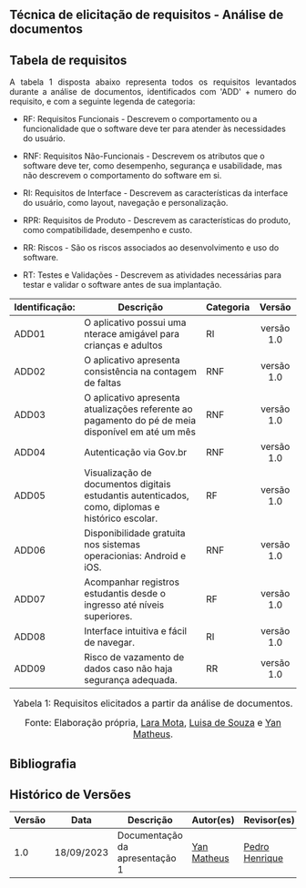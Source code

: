## Técnica de elicitação de requisitos - Análise de documentos

## Tabela de requisitos

<div style="text-align:justify;">
A tabela 1 disposta abaixo representa todos os requisitos levantados durante a análise de documentos, identificados com 'ADD' + numero do requisito, e com a seguinte legenda de categoria:
</div>

- RF: Requisitos Funcionais - Descrevem o comportamento ou a funcionalidade que o software deve ter para atender às necessidades do usuário.

- RNF: Requisitos Não-Funcionais - Descrevem os atributos que o software deve ter, como desempenho, segurança e usabilidade, mas não descrevem o comportamento do software em si.

- RI: Requisitos de Interface - Descrevem as características da interface do usuário, como layout, navegação e personalização.

- RPR: Requisitos de Produto - Descrevem as características do produto, como compatibilidade, desempenho e custo.

- RR: Riscos - São os riscos associados ao desenvolvimento e uso do software.

- RT: Testes e Validações - Descrevem as atividades necessárias para testar e validar o software antes de sua implantação.


| Identificação: | Descrição | Categoria| Versão |
| :---- | ----- | ----- | :---: |
| ADD01 | O aplicativo possui uma nterace amigável para crianças e adultos | RI | versão 1.0 |
| ADD02 | O aplicativo apresenta consistência na contagem de faltas | RNF | versão 1.0 |
| ADD03 | O aplicativo apresenta atualizações referente ao pagamento do pé de meia disponível em até um mês | RNF | versão 1.0 | 
| ADD04 | Autenticação via Gov.br | RNF | versão 1.0 | 
| ADD05 | Visualização de documentos digitais estudantis autenticados, como, diplomas e histórico escolar. | RF | versão 1.0 | 
| ADD06 | Disponibilidade gratuita nos sistemas operacionias: Android e iOS.| RNF | versão 1.0 | 
| ADD07 | Acompanhar registros estudantis desde o ingresso até níveis superiores.| RF | versão 1.0 | 
| ADD08 | Interface intuitiva e fácil de navegar.| RI | versão 1.0 | 
| ADD09 | Risco de vazamento de dados caso não haja segurança adequada.| RR| versão 1.0 | 


<font size="3"><p style="text-align: center">Yabela 1: Requisitos elicitados a partir da análise de documentos.</p></font>

<font size="3"><p style="text-align: center">Fonte: Elaboração própria, [Lara Mota](https://github.com/mel14-hub), [Luisa de Souza](https://github.com/luisa12ll) e [Yan Matheus](https://github.com/Yanmatheus0812).</p></font>

## Bibliografia


## Histórico de Versões

| Versão | Data       | Descrição                    | Autor(es)                          | Revisor(es)                          |
|--------|------------|------------------------------|-----------------------------------|-------------------------------------|
| 1.0    | 18/09/2023 | Documentação da apresentação 1   | [Yan Matheus](https://github.com/Yanmatheus0812) | [Pedro Henrique](https://github.com/pedrohpsantos) |
